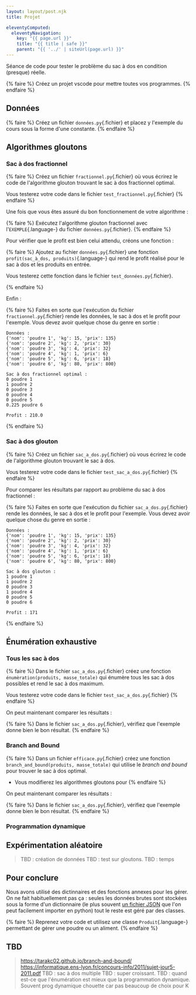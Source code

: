 ```yaml
---
layout: layout/post.njk
title: Projet

eleventyComputed:
  eleventyNavigation:
    key: "{{ page.url }}"
    title: "{{ title | safe }}"
    parent: "{{ '../' | siteUrl(page.url) }}"
---
```


Séance de code pour tester le problème du sac à dos en condition (presque) réelle.


{% faire %}
Créez un projet vscode pour mettre toutes vos programmes.
{% endfaire %}

## Données

{% faire %}
Créez un fichier `données.py`{.fichier} et placez y l'exemple du cours sous la forme d'une constante.
{% endfaire %}

## Algorithmes gloutons

### Sac à dos fractionnel

{% faire %}
Créez un fichier `fractionnel.py`{.fichier} où vous écrirez le code de l'algorithme glouton trouvant le sac à dos fractionnel optimal.

Vous testerez votre code dans le fichier `test_fractionnel.py`{.fichier}
{% endfaire %}


Une fois que vous êtes assuré du bon fonctionnement de votre algorithme :


{% faire %}
Exécutez l'algorithme glouton fractionnel avec l'`EXEMPLE`{.language-} du fichier `données.py`{.fichier}.
{% endfaire %}

Pour vérifier que le profit est bien celui attendu, créons une fonction :

{% faire %}
Ajoutez au fichier `données.py`{.fichier} une fonction `profit(sac_à_dos, produits)`{.language-} qui rend le profit réalisé pour le sac à dos et les produits en entrée.

Vous testerez cette fonction dans le fichier  `test_données.py`{.fichier}.

{% endfaire %}

Enfin :

{% faire %}
Faites en sorte que l'exécution du fichier `fractionnel.py`{.fichier} rende les données, le sac à dos et le profit pour l'exemple. Vous devez avoir quelque chose du genre en sortie :

```text
Données :
{'nom': 'poudre 1', 'kg': 15, 'prix': 135}
{'nom': 'poudre 2', 'kg': 2, 'prix': 30}
{'nom': 'poudre 3', 'kg': 4, 'prix': 32}
{'nom': 'poudre 4', 'kg': 1, 'prix': 6}
{'nom': 'poudre 5', 'kg': 6, 'prix': 18}
{'nom': 'poudre 6', 'kg': 80, 'prix': 800}

Sac à dos fractionnel optimal :
0 poudre 1
1 poudre 2
0 poudre 3
0 poudre 4
0 poudre 5
0.225 poudre 6

Profit : 210.0

```

{% endfaire %}

### Sac à dos glouton

{% faire %}
Créez un fichier `sac_a_dos.py`{.fichier} où vous écrirez le code de l'algorithme glouton trouvant le sac à dos.

Vous testerez votre code dans le fichier `test_sac_a_dos.py`{.fichier}
{% endfaire %}

Pour comparer les résultats par rapport au problème du sac à dos fractionnel :

{% faire %}
Faites en sorte que l'exécution du fichier `sac_a_dos.py`{.fichier} rende les données, le sac à dos et le profit pour l'exemple. Vous devez avoir quelque chose du genre en sortie :

```text
Données :
{'nom': 'poudre 1', 'kg': 15, 'prix': 135}
{'nom': 'poudre 2', 'kg': 2, 'prix': 30}
{'nom': 'poudre 3', 'kg': 4, 'prix': 32}
{'nom': 'poudre 4', 'kg': 1, 'prix': 6}
{'nom': 'poudre 5', 'kg': 6, 'prix': 18}
{'nom': 'poudre 6', 'kg': 80, 'prix': 800}

Sac à dos glouton :
1 poudre 1
1 poudre 2
0 poudre 3
1 poudre 4
0 poudre 5
0 poudre 6

Profit : 171
```

{% endfaire %}

## Énumération exhaustive

### Tous les sac à dos

{% faire %}
Dans le fichier `sac_a_dos.py`{.fichier} créez une fonction `énumèration(produits, masse_totale)` qui énumère tous les sac à dos possibles et rend le sac à dos maximum.

Vous testerez votre code dans le fichier `test_sac_a_dos.py`{.fichier}
{% endfaire %}

On peut maintenant comparer les résultats :

{% faire %}
Dans le fichier `sac_a_dos.py`{.fichier}, vérifiez que l'exemple donne bien le bon résultat.
{% endfaire %}

### Branch and Bound

{% faire %}
Dans un fichier `efficace.py`{.fichier} créez une fonction `branch_and_bound(produits, masse_totale)` qui utilise le _branch and bound_ pour trouver le sac à dos optimal. 

- Vous modifierez les algorithmes gloutons pour
{% endfaire %}

On peut maintenant comparer les résultats :

{% faire %}
Dans le fichier `sac_a_dos.py`{.fichier}, vérifiez que l'exemple donne bien le bon résultat.
{% endfaire %}
### Programmation dynamique

## Expérimentation aléatoire

> TBD : création de données
> TBD : test sur gloutons.
> TBD : temps


## Pour conclure

Nous avons utilisé des dictinnaires et des fonctions annexes pour les gérer. On ne fait habituellement pas ça : seules les données brutes sont stockées sous la forme d'un dictionnaire (le plus souvent [un fichier JSON](https://fr.wikipedia.org/wiki/JavaScript_Object_Notation) que l'on peut facilement importer en python) tout le reste est géré par des classes.

{% faire %}
Reprenez votre code et utilisez une classe `Produit`{.language-} permettant de gérer une poudre ou un aliment.
{% endfaire %}

## TBD

> <https://tarakc02.github.io/branch-and-bound/>
<https://informatique.ens-lyon.fr/concours-info/2011/sujet-jour5-2011.pdf>
> TBD : sac à dos multiple
> TBD : super croissant.
> TBD : quand est-ce que l'énumération est mieux que la programmation dynamique. Souvent prog dynamique chouette car pas beaucoup de choix pour K
